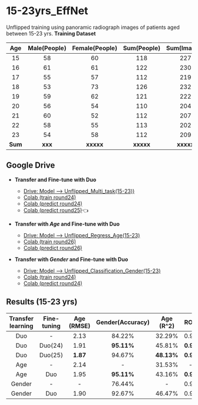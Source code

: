 # 15-23yrs_EffNet
Unflipped training using panoramic radiograph images of patients aged between 15-23 yrs.
**Training Dataset**

|  Age  | Male(People)  | Female(People)  | Sum(People)  |  Sum(Images) |
|:-----:|:-------------:|:---------------:|:------------:|:------------:|
|  15   |      58       |       60        |      118     |      227     |
|  16   |      61       |       61        |      122     |      230     |
|  17   |      55       |       57        |      112     |      219     |
|  18   |      53       |       73        |      126     |      232     |
|  19   |      59       |       62        |      121     |      222     |
|  20   |      56       |       54        |      110     |      204     |
|  21   |      60       |       52        |      112     |      207     |
|  22   |      58       |       55        |      113     |      202     |
|  23   |      54       |       58        |      112     |      209     |
|**Sum**|    **xxx**    |    **xxxxx**    |   **xxxxx**  |   **xxxxx**  |

## Google Drive
* **Transfer and Fine-tune with Duo**
  * [Drive: Model --> Unflipped_Multi_task(15-23))](https://drive.google.com/drive/u/0/folders/1_hdKLDWBX_E0QvL7J44P0DTG6xRfCxjW)
  * [Colab (train round24)](https://colab.research.google.com/drive/1cGdcc2TG4UnFWl8vpL8IIaQ4D_BI_YqA?usp=sharing)
  * [Colab (predict round24)](https://colab.research.google.com/drive/1GrPRzo9qlIRBH-3XHlfztdwYy_yjGOgW?usp=sharing)
  * [Colab (predict round25)](https://colab.research.google.com/drive/1A0EwGlKg57_QkoysEft-3kcP7IB3wNap#scrollTo=Yplq8INdxPeV):point_left:

* **Transfer with *Age* and Fine-tune with Duo**
  * [Drive: Model --> Unflipped_Regress_Age(15-23)](https://drive.google.com/drive/u/0/folders/13Mn7BNsUTSlhWIGpcAOeQl-PnGCI5-kH)
  * [Colab (train round26)](https://colab.research.google.com/drive/1jnXy8wl1eEAlUxurcI3-iWRvxcchdP81#scrollTo=bWEnlTSwazL5)
  * [Colab (predict round26)](https://colab.research.google.com/drive/1rPZ_1szbzx0afS5loGYTy4KThd5cwIe6?usp=sharing)

* **Transfer with *Gender* and Fine-tune with Duo**
  * [Drive: Model --> Unflipped_Classification_Gender(15-23)](https://drive.google.com/drive/u/0/folders/1q20GWa1fLEC6bYqDLv8zE-KKoi5xjw86)
  * [Colab (train round24)](https://colab.research.google.com/drive/1IWbPIBj54gFIUorSzhH9h2reZbkuWS0M#scrollTo=RooqSdBc7QHC)
  * [Colab (predict round24)](https://colab.research.google.com/drive/129Ao2WLcP2PFBSo9-ZBjJSg_ex8I3SjL?usp=sharing)


## Results (15-23 yrs)
|  Transfer learning  | Fine-tuning  | Age (RMSE)  | Gender(Accuracy)  |  Age (R^2) |   ROC  | Epochs |
| :------------------:|:------------:|:-----------:|:-----------------:|:----------:|:------:|:------:|
|         Duo         |      -       |     2.13    |      84.22%       |   32.29%   |  0.95  |  4,000 |
|         Duo         |    Duo(24)   |     1.91    |    **95.11%**     |   45.81%   |**0.99**|  3,250 |
|         Duo         |    Duo(25)   |  **1.87**   |      94.67%       | **48.13%** |**0.99**|  3,750 |
|         Age         |      -       |     2.14    |        -          |   31.53%   |   -    |  3,500 |
|         Age         |     Duo      |     1.95    |    **95.11%**     |   43.16%   |**0.99**|  3,250 |
|        Gender       |      -       |      -      |      76.44%       |     -      |  0.92  |  2,250 |
|        Gender       |     Duo      |     1.90    |      92.67%       |   46.47%   |  0.98  |  4,250 |

